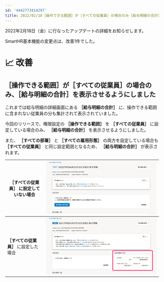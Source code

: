 ```yaml
---
id: '4442773414297'
title: 2022/02/18［操作できる範囲］が［すべての従業員］の場合のみ［給与明細の合計］を表示させるようにしました
---
```

2022年2月18日（金）に行なったアップデートの詳細をお知らせします。

SmartHR基本機能の変更点は、改善1件でした。

# 📈 改善

## ［操作できる範囲］が［すべての従業員］の場合のみ、［給与明細の合計］を表示させるようにしました

これまでは給与明細の詳細画面にある **［給与明細の合計］** に、操作できる範囲に含まれない従業員の分も集計されて表示されていました。

今回のリリースで、権限設定の **［操作できる範囲］** を **［すべての従業員］** に設定している場合のみ、 **［給与明細の合計］** を表示させるようにしました。

また、 **［すべての部署］**  と **［すべての雇用形態］** の両方を設定している場合も **［すべての従業員］** と同じ設定範囲となるため、 **［給与明細の合計］** が表示されます。

|  **［すべての従業員］** に設定していない場合 | ![](./__________2022-02-22_11_39_03.png) |
| --- | --- |
|  **［すべての従業員］** に設定した場合 | ![](./screencapture-help-inc-smarthr-jp-salary-payrolls-fa005ced-fc57-4ca5-b8e1-adba78372966-2022-02-18-17_30_33-2-2.png) |
